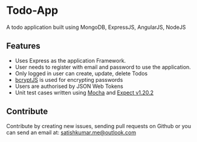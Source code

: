 # Todo-App
A todo application built using MongoDB, ExpressJS, AngularJS, NodeJS

## Features<a name="features"></a>
+ Uses Express as the application Framework.
+ User needs to register with email and password to use the application.
+ Only logged in user can create, update, delete Todos
+ [bcryptJS](https://www.npmjs.com/package/bcryptjs) is used for encrypting passwords
+ Users are authorised by JSON Web Tokens
+ Unit test cases written using [Mocha](https://www.npmjs.com/package/mocha) and [Expect v1.20.2](https://github.com/mjackson/expect)

## Contribute <a name="contribute"></a>

Contribute by creating new issues, sending pull requests on Github or you can send an email at: satishkumar.me@outlook.com
